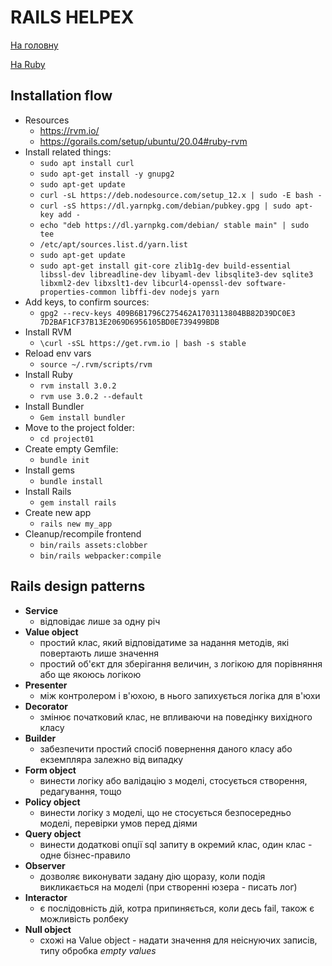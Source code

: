 # RAILS HELPEX
[На головну](/README.md)

[На Ruby](index.md)


## Installation flow
* Resources
  * https://rvm.io/
  * https://gorails.com/setup/ubuntu/20.04#ruby-rvm
* Install related things:
  * `sudo apt install curl`
  * `sudo apt-get install -y gnupg2`
  * `sudo apt-get update`
  * `curl -sL https://deb.nodesource.com/setup_12.x | sudo -E bash -`
  * `curl -sS https://dl.yarnpkg.com/debian/pubkey.gpg | sudo apt-key add -`
  * `echo "deb https://dl.yarnpkg.com/debian/ stable main" | sudo tee`
  * `/etc/apt/sources.list.d/yarn.list`
  * `sudo apt-get update`
  * `sudo apt-get install git-core zlib1g-dev build-essential libssl-dev libreadline-dev libyaml-dev libsqlite3-dev sqlite3 libxml2-dev libxslt1-dev libcurl4-openssl-dev software-properties-common libffi-dev nodejs yarn`
* Add keys, to confirm sources:
  * `gpg2 --recv-keys 409B6B1796C275462A1703113804BB82D39DC0E3 7D2BAF1CF37B13E2069D6956105BD0E739499BDB`
* Install RVM
  * `\curl -sSL https://get.rvm.io | bash -s stable`
* Reload env vars
  * `source ~/.rvm/scripts/rvm`
* Install Ruby
  * `rvm install 3.0.2`
  * `rvm use 3.0.2 --default`
* Install Bundler
  * `Gem install bundler`
* Move to the project folder:
  * `cd project01`
* Create empty Gemfile:
  * `bundle init`
* Install gems
  * `bundle install`
* Install Rails
  * `gem install rails`
* Create new app
  * `rails new my_app`
* Cleanup/recompile frontend
  * `bin/rails assets:clobber`
  * `bin/rails webpacker:compile`


## Rails design patterns
* **Service**
  * відповідає лише за одну річ
* **Value object**
  * простий клас, який відповідатиме за надання методів, які повертають лише значення
  * простий об'єкт для зберігання величин, з логікою для порівняння або ще якоюсь логікою
* **Presenter**
  * між контролером і в'юхою, в нього запихується логіка для в'юхи
* **Decorator**
  * змінює початковий клас, не впливаючи на поведінку вихідного класу
* **Builder**
  * забезпечити простий спосіб повернення даного класу або екземпляра залежно від випадку
* **Form object**
  * винести логіку або валідацію з моделі, стосується створення, редагування, тощо
* **Policy object**
  * винести логіку з моделі, що не стосується безпосередньо моделі, перевірки умов перед діями
* **Query object**
  * винести додаткові опції sql запиту в окремий клас, один клас - одне бізнес-правило
* **Observer**
  * дозволяє виконувати задану дію щоразу, коли подія викликається на моделі (при створенні юзера - писать лог)
* **Interactor**
  * є послідовність дій, котра припиняється, коли десь fail, також є можливість ролбеку
* **Null object**
  * схожі на Value object - надати значення для неіснуючих записів, типу обробка *empty values*
